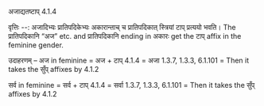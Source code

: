 

 अजाद्यतष्टाप्‌ 4.1.4 


वृत्तिः --: अजादिभ्यः प्रातिपदिकेभ्यः अकारान्ताच् च प्रातिपदिकात् स्त्रियां टाप् प्रत्ययो भवति। The प्रातिपदिकानि “अज” etc. and प्रातिपदिकानि ending in अकारः get the टाप् affix in the feminine gender. 


उदाहरणम् – अज in feminine = अज + टाप् 4.1.4 = अजा 1.3.7, 1.3.3, 6.1.101 = Then it takes the सुँप् affixes by 4.1.2 


सर्व in feminine = सर्व + टाप् 4.1.4 = सर्वा 1.3.7, 1.3.3, 6.1.101 = Then it takes the सुँप् affixes by 4.1.2 


